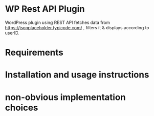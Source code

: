 # WP Rest API Plugin
 WordPress plugin using REST API fetches data from https://jsonplaceholder.typicode.com/ , filters it & displays according to userID.
 
# Requirements

# Installation and usage instructions

# non-obvious implementation choices
